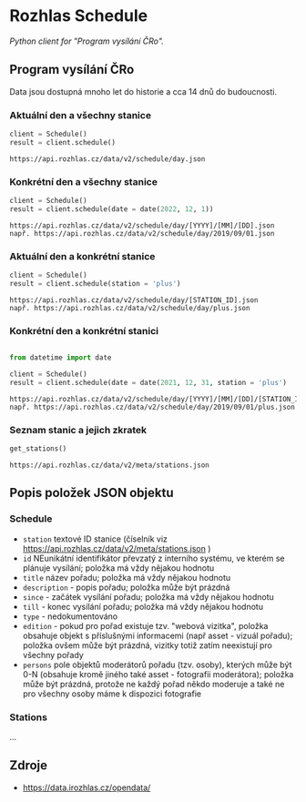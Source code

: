 # Rozhlas Schedule

_Python client for "Program vysílání ČRo"._

## Program vysílání ČRo

Data jsou dostupná mnoho let do historie a cca 14 dnů do budoucnosti.

### Aktuální den a všechny stanice

```python
client = Schedule()
result = client.schedule()
```

```
https://api.rozhlas.cz/data/v2/schedule/day.json
```

### Konkrétní den a všechny stanice

```python
client = Schedule()
result = client.schedule(date = date(2022, 12, 1))
```

```
https://api.rozhlas.cz/data/v2/schedule/day/[YYYY]/[MM]/[DD].json
např. https://api.rozhlas.cz/data/v2/schedule/day/2019/09/01.json
```

### Aktuální den a konkrétní stanice

```python
client = Schedule()
result = client.schedule(station = 'plus')
```

```
https://api.rozhlas.cz/data/v2/schedule/day/[STATION_ID].json
např. https://api.rozhlas.cz/data/v2/schedule/day/plus.json
```

### Konkrétní den a konkrétní stanici

```python

from datetime import date

client = Schedule()
result = client.schedule(date = date(2021, 12, 31, station = 'plus')
```

```
https://api.rozhlas.cz/data/v2/schedule/day/[YYYY]/[MM]/[DD]/[STATION_ID].json
např. https://api.rozhlas.cz/data/v2/schedule/day/2019/09/01/plus.json
```

### Seznam stanic a jejich zkratek

```python
get_stations()
```

```
https://api.rozhlas.cz/data/v2/meta/stations.json
```

## Popis položek JSON objektu


### Schedule

- `station` textové ID stanice (číselník viz https://api.rozhlas.cz/data/v2/meta/stations.json )
- `id` NEunikátní identifikátor převzatý z interního systému, ve kterém se plánuje vysílání; položka má vždy nějakou hodnotu
- `title` název pořadu; položka má vždy nějakou hodnotu
- `description` - popis pořadu; položka může být prázdná
- `since` - začátek vysílání pořadu; položka má vždy nějakou hodnotu
- `till` - konec vysílání pořadu; položka má vždy nějakou hodnotu
- `type` - nedokumentováno
- `edition` - pokud pro pořad existuje tzv. "webová vizitka", položka obsahuje objekt s příslušnými informacemi (např asset - vizuál pořadu); položka ovšem může být prázdná, vizitky totiž zatím neexistují pro všechny pořady
- `persons` pole objektů moderátorů pořadu (tzv. osoby), kterých může být 0-N (obsahuje kromě jiného také asset - fotografii moderátora); položka může být prázdná, protože ne každý pořad někdo moderuje a také ne pro všechny osoby máme k dispozici fotografie

### Stations

...


## Zdroje
- https://data.irozhlas.cz/opendata/
